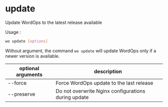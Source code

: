 # update

Update WordOps to the latest release available

Usage :

```bash
wo update [options]
```

Without argument, the command `wo update` will update WordOps only if a newer version is available.

| optional arguments | description                                         |
| ------------------ | --------------------------------------------------- |
| --force            | Force WordOps update to the last release            |
| --preserve         | Do not overwrite Nginx configurations during update |
